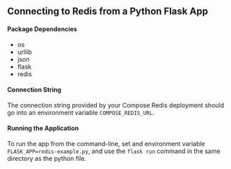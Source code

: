 ## Connecting to Redis from a Python Flask App

#### Package Dependencies
* os
* urllib
* json  
* flask
* redis

#### Connection String
The connection string provided by your Compose Redis deployment should go into an environment variable `COMPOSE_REDIS_URL`.

#### Running the Application
To run the app from the command-line, set and environment variable `FLASK_APP=redis-example.py`, and use the `flask run` command in the same directory as the python file.

